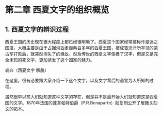 # 第二章 西夏文字的组织概览
<!--第二話　西夏文字の組織のあらまし-->

## 1. 西夏文字的辨识过程
西夏王国的历史现在很大程度上都已经很明晰了。西夏这个国家经常被称作是迷之国度，大概主要是由于占据河西走廊两百多年的西夏王国，被成吉思汗所率领的蒙古军打败后，就突然消失了的缘故。然后传世的西夏文字像极了汉字，但是又是完全未知的死文字，更加诱发了这个国家的魅力。

𗧐𗇘（西夏文字 解脱）

在这里，很有必要跟大家介绍一下这个文字，以及文字背后的语言为人所知的过程。

虽然很早以前人们就知道这种文字的存在，但是并不是最开始人们就知道这是西夏国的文字。1870年法国的蓬拿帕特伯爵（P.R.Bonaparte）就复制公开了居庸关刻文的拓本。